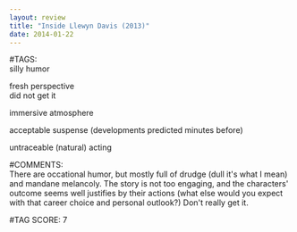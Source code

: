 ```yaml
---  
layout: review  
title: "Inside Llewyn Davis (2013)"  
date: 2014-01-22  
---  
```

  
#TAGS:  
silly humor  
  
fresh perspective  
did not get it  
  
immersive atmosphere  
  
acceptable suspense (developments predicted minutes before)  
  
untraceable (natural) acting  
  
#COMMENTS:  
There are occational humor, but mostly full of drudge (dull it's what I mean) and mandane melancoly. The story is not too engaging, and the characters' outcome seems well justifies by their actions (what else would you expect with that career choice and personal outlook?) Don't really get it.  
  
  
  
  
  
#TAG SCORE: 7  
